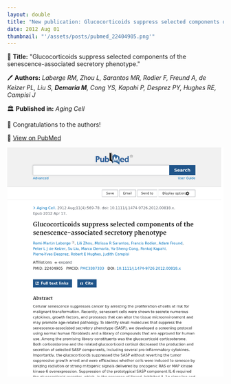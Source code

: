 ```yaml
---
layout: double
title: "New publication: Glucocorticoids suppress selected components of the senescence-associated secretory phenotype"
date: 2012 Aug 01
thumbnail: "'/assets/posts/pubmed_22404905.png'"
---
```

📖 <strong>Title:</strong> "Glucocorticoids suppress selected components of the senescence-associated secretory phenotype."  

🖊️ <strong>Authors:</strong> <em>Laberge RM, Zhou L, Sarantos MR, Rodier F, Freund A, de Keizer PL, Liu S, <strong>Demaria M</strong>, Cong YS, Kapahi P, Desprez PY, Hughes RE, Campisi J</em>  

🏛️ <strong>Published in:</strong> <em>Aging Cell</em>  

🎉 Congratulations to the authors!  

🔗 <a href="https://pubmed.ncbi.nlm.nih.gov/22404905/">View on PubMed</a>  

![Publication Image](/assets/posts/pubmed_22404905.png)

